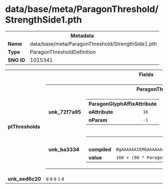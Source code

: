 <h1>data/base/meta/ParagonThreshold/StrengthSide1.pth</h1><table><tr><th colspan="100%">Metadata</th></tr><tr><td><b>Name</b></td><td>data/base/meta/ParagonThreshold/StrengthSide1.pth</td></tr><tr><td><b>Type</b></td><td>ParagonThresholdDefinition</td></tr><tr><td><b>SNO ID</b></td><td>1015341</td></tr></table>

<table><tr><th colspan="100%">Fields</th></tr><tr><td><b>ptThresholds</b></td><td><table><tr><th colspan="100%">ParagonThresholdEntry</th></tr><tr><td><b>unk_72f7a95</b></td><td><table><tr><th colspan="100%">ParagonGlyphAffixAttribute</th></tr><tr><td><b>eAttribute</b></td><td><code>16</code></td></tr><tr><td><b>nParam</b></td><td><code>-1</code></td></tr></table>

</td></tr><tr><td><b>unk_ba3334</b></td><td><table><tr><th colspan="100%">Fields</th></tr><tr><td><b>compiled</b></td><td><code>BgAAAAAAIEMGAAAAAAC0QgUAAABcAAAAAAAAAAAAAAAAAAAADQAAAAsAAAAAAAAA</code></td></tr><tr><td><b>value</b></td><td><code>160 + (90 * ParagonBoardEquipIndex)</code></td></tr></table>

</td></tr></table>


</td></tr><tr><td><b>unk_eed6c20</b></td><td><code>0</code>
<code>0</code>
<code>0</code>
<code>1</code>
<code>0</code>
</td></tr></table>


